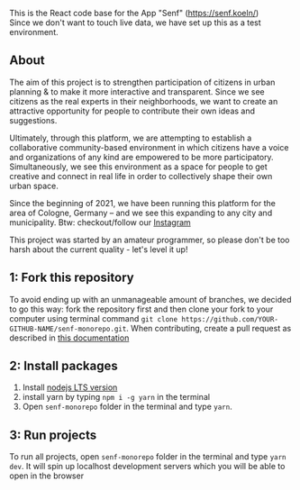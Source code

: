 <!-- @format -->

This is the React code base for the App "Senf" (https://senf.koeln/) <br/>
Since we don't want to touch live data, we have set up this as a test environment.

## About

The aim of this project is to strengthen participation of citizens in urban planning & to make it more interactive and transparent. Since we see citizens as the real experts in their neighborhoods, we want to create an attractive opportunity for people to contribute their own ideas and suggestions.

Ultimately, through this platform, we are attempting to establish a collaborative community-based environment in which citizens have a voice and organizations of any kind are empowered to be more participatory. Simultaneously, we see this environment as a space for people to get creative and connect in real life in order to collectively shape their own urban space.

Since the beginning of 2021, we have been running this platform for the area of Cologne, Germany – and we see this expanding to any city and municipality. Btw: checkout/follow our [Instagram](https://www.instagram.com/senf.koeln/)

This project was started by an amateur programmer, so please don't be too harsh about the current quality - let's level it up!

## 1: Fork this repository
To avoid ending up with an unmanageable amount of branches, we decided to go this way: fork the repository first and then clone your fork to your computer using terminal command `git clone https://github.com/YOUR-GITHUB-NAME/senf-monorepo.git`. When contributing, create a pull request as described in [this documentation](/docs/CREATE_A_PULL_REQUEST.md)


## 2: Install packages

1. Install [nodejs LTS version](nodejs.org/en/)
2. install yarn by typing `npm i -g yarn` in the terminal
3. Open `senf-monorepo` folder in the terminal and type `yarn`.


## 3: Run projects

To run all projects, open `senf-monorepo` folder in the terminal and  type `yarn dev`.
It will spin up localhost development servers which you will be able to open in the browser  


